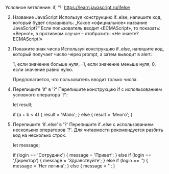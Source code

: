 Условное ветвление: if, '?'
https://learn.javascript.ru/ifelse

2. Название JavaScript
	Используя конструкцию if..else, напишите код, который будет спрашивать: „Какое «официальное» название JavaScript?“
	Если пользователь вводит «ECMAScript», то показать: «Верно!», в противном случае – отобразить: «Не знаете? ECMAScript!»

3. Покажите знак числа
	Используя конструкцию if..else, напишите код, который получает число через prompt, а затем выводит в alert:
	
	1, если значение больше нуля,
	-1, если значение меньше нуля,
	0, если значение равно нулю.
	
	Предполагается, что пользователь вводит только числа.

4. Перепишите 'if' в '?'
	Перепишите конструкцию if с использованием условного оператора '?':
	
	let result;
	
	if (a + b < 4) {
	  result = 'Мало';
	} else {
	  result = 'Много';
	}
	
	
5. Перепишите 'if..else' в '?'
	Перепишите if..else с использованием нескольких операторов '?'.
	Для читаемости рекомендуется разбить код на несколько строк.
	
	let message;
	
	if (login == 'Сотрудник') {
	  message = 'Привет';
	} else if (login == 'Директор') {
	  message = 'Здравствуйте';
	} else if (login == '') {
	  message = 'Нет логина';
	} else {
	  message = '';
	}
	